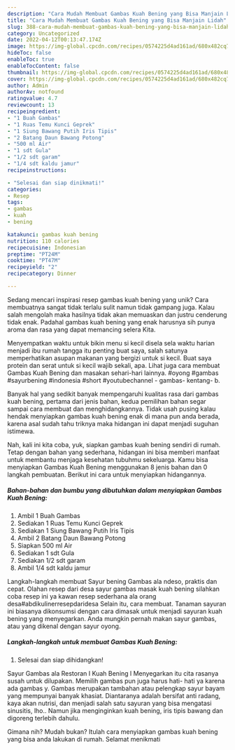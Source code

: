 ```yaml
---
description: "Cara Mudah Membuat Gambas Kuah Bening yang Bisa Manjain Lidah"
title: "Cara Mudah Membuat Gambas Kuah Bening yang Bisa Manjain Lidah"
slug: 388-cara-mudah-membuat-gambas-kuah-bening-yang-bisa-manjain-lidah
category: Uncategorized
date: 2022-04-12T00:13:47.174Z
image: https://img-global.cpcdn.com/recipes/0574225d4ad161ad/680x482cq70/gambas-kuah-bening-foto-resep-utama.jpg
hideToc: false
enableToc: true
enableTocContent: false
thumbnail: https://img-global.cpcdn.com/recipes/0574225d4ad161ad/680x482cq70/gambas-kuah-bening-foto-resep-utama.jpg
cover: https://img-global.cpcdn.com/recipes/0574225d4ad161ad/680x482cq70/gambas-kuah-bening-foto-resep-utama.jpg
author: Admin
authorAv: notfound
ratingvalue: 4.7
reviewcount: 13
recipeingredient:
- "1 Buah Gambas"
- "1 Ruas Temu Kunci Geprek"
- "1 Siung Bawang Putih Iris Tipis"
- "2 Batang Daun Bawang Potong"
- "500 ml Air"
- "1 sdt Gula"
- "1/2 sdt garam"
- "1/4 sdt kaldu jamur"
recipeinstructions:

- "Selesai dan siap dinikmati!"
categories:
- Resep
tags:
- gambas
- kuah
- bening

katakunci: gambas kuah bening 
nutrition: 110 calories
recipecuisine: Indonesian
preptime: "PT24M"
cooktime: "PT47M"
recipeyield: "2"
recipecategory: Dinner

---
```





Sedang mencari inspirasi resep gambas kuah bening yang unik? Cara membuatnya sangat tidak terlalu sulit namun tidak gampang juga. Kalau salah mengolah maka hasilnya tidak akan memuaskan dan justru cenderung tidak enak. Padahal gambas kuah bening yang enak harusnya sih punya aroma dan rasa yang dapat memancing selera Kita.





Menyempatkan waktu untuk bikin menu si kecil disela sela waktu harian menjadi ibu rumah tangga itu penting buat saya, salah satunya memperhatikan asupan makanan yang bergizi untuk si kecil. Buat saya protein dan serat untuk si kecil wajib sekali, apa. Lihat juga cara membuat Gambas Kuah Bening dan masakan sehari-hari lainnya. #oyong #gambas #sayurbening #indonesia #short #youtubechannel - gambas- kentang- b.

Banyak hal yang sedikit banyak mempengaruhi kualitas rasa dari gambas kuah bening, pertama dari jenis bahan, kedua pemilihan bahan segar sampai cara membuat dan menghidangkannya. Tidak usah pusing kalau hendak menyiapkan gambas kuah bening enak di mana pun anda berada, karena asal sudah tahu triknya maka hidangan ini dapat menjadi suguhan istimewa.






Nah, kali ini kita coba, yuk, siapkan gambas kuah bening sendiri di rumah. Tetap dengan bahan yang sederhana, hidangan ini bisa memberi manfaat untuk membantu menjaga kesehatan tubuhmu sekeluarga. Kamu bisa menyiapkan Gambas Kuah Bening menggunakan 8 jenis bahan dan 0 langkah pembuatan. Berikut ini cara untuk menyiapkan hidangannya.

<!--inarticleads1-->

##### Bahan-bahan dan bumbu yang dibutuhkan dalam menyiapkan Gambas Kuah Bening:

1. Ambil 1 Buah Gambas
1. Sediakan 1 Ruas Temu Kunci Geprek
1. Sediakan 1 Siung Bawang Putih Iris Tipis
1. Ambil 2 Batang Daun Bawang Potong
1. Siapkan 500 ml Air
1. Sediakan 1 sdt Gula
1. Sediakan 1/2 sdt garam
1. Ambil 1/4 sdt kaldu jamur


Langkah-langkah membuat Sayur bening Gambas ala ndeso, praktis dan cepat. Olahan resep dari desa sayur gambas masak kuah bening silahkan coba resep ini ya kawan resep sederhana ala orang desa#abdikulinerresepdaridesa Selain itu, cara membuat. Tanaman sayuran ini biasanya dikonsumsi dengan cara dimasak untuk menjadi sayuran kuah bening yang menyegarkan. Anda mungkin pernah makan sayur gambas, atau yang dikenal dengan sayur oyong. 

<!--inarticleads2-->

##### Langkah-langkah untuk membuat Gambas Kuah Bening:


1. Selesai dan siap dihidangkan!

Sayur Gambas ala Restoran I Kuah Bening l Menyegarkan itu cita rasanya susah untuk dilupakan. Memilih gambas pun juga harus hati- hati ya karena ada gambas y. Gambas merupakan tambahan atau pelengkap sayur bayam yang mempunyai banyak khasiat. Diantaranya adalah bersifat anti radang, kaya akan nutrisi, dan menjadi salah satu sayuran yang bisa mengatasi sinusitis, lho.. Namun jika menginginkan kuah bening, iris tipis bawang dan digoreng terlebih dahulu. 

Gimana nih? Mudah bukan? Itulah cara menyiapkan gambas kuah bening yang bisa anda lakukan di rumah. Selamat menikmati
